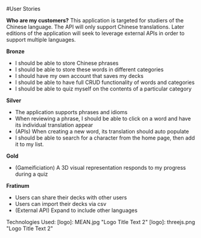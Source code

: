 #User Stories

**Who are my customers?**
This application is targeted for studiers of the Chinese language. The API will only support Chinese translations.  Later editions
of the application will seek to leverage external APIs in order to support multiple languages.

**Bronze**
* I should be able to store Chinese phrases
* I should be able to store these words in different categories
* I should have my own account that saves my decks
* I should be able to have full CRUD functionality of words and categories
* I should be able to quiz myself on the contents of a particular category

**Silver**
* The application supports phrases and idioms
*  When reviewing a phrase, I should be able to click on a word and have its individual translation appear
* (APIs) When creating a new word, its translation should auto populate
* I should be able to search for a character from the home page, then add it to my list.


**Gold**
* (Gameificiation) A 3D visual representation responds to my progress during a quiz

**Fratinum**
* Users can share their decks with other users
* Users can import their decks via csv
* (External API) Expand to include other languages

Technologies Used:
[logo]: MEAN.jpg "Logo Title Text 2"
[logo]: threejs.png "Logo Title Text 2"
